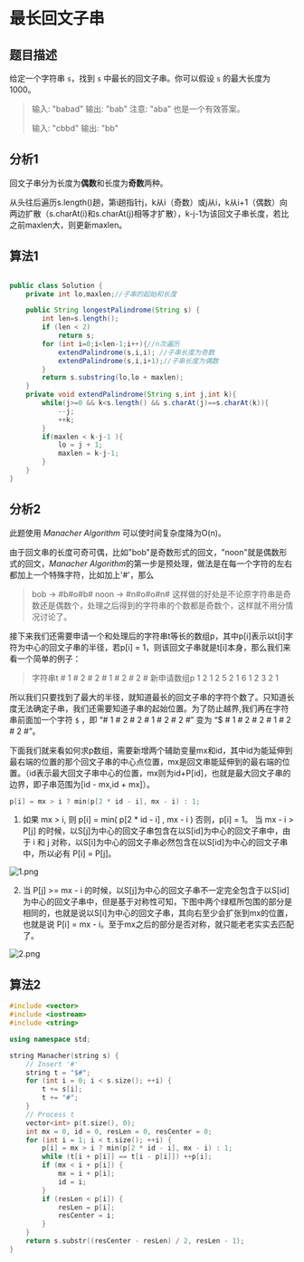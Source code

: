 # 最长回文子串

## 题目描述

给定一个字符串 `s`，找到 `s` 中最长的回文子串。你可以假设 `s` 的最大长度为 1000。

>输入: "babad"
>输出: "bab"
>注意: "aba" 也是一个有效答案。
>
>输入: "cbbd"
>输出: "bb"

## 分析1

回文子串分为长度为**偶数**和长度为**奇数**两种。

从头往后遍历s.length()趟，第i趟指针j，k从i（奇数）或j从i，k从i+1（偶数）向两边扩散（s.charAt(i)和s.charAt(j)相等才扩散），k-j-1为该回文子串长度，若比之前maxlen大，则更新maxlen。

## 算法1

```java

public class Solution {
    private int lo,maxlen;//子串的起始和长度

    public String longestPalindrome(String s) {
        int len=s.length();
        if (len < 2)
            return s;
        for (int i=0;i<len-1;i++){//n次遍历
            extendPalindrome(s,i,i); //子串长度为奇数
            extendPalindrome(s,i,i+1);//子串长度为偶数
        }
        return s.substring(lo,lo + maxlen);
    }
    private void extendPalindrome(String s,int j,int k){
        while(j>=0 && k<s.length() && s.charAt(j)==s.charAt(k)){
            --j;
            ++k;
        }
        if(maxlen < k-j-1 ){
            lo = j + 1;
            maxlen = k-j-1; 
        }
    }
}

```

## 分析2

此题使用 *Manacher Algorithm* 可以使时间复杂度降为O(n)。

由于回文串的长度可奇可偶，比如"bob"是奇数形式的回文，"noon"就是偶数形式的回文，*Manacher Algorithm*的第一步是预处理，做法是在每一个字符的左右都加上一个特殊字符，比如加上'#'，那么
>bob -> #b#o#b#
>noon -> #n#o#o#n#
这样做的好处是不论原字符串是奇数还是偶数个，处理之后得到的字符串的个数都是奇数个，这样就不用分情况讨论了。

接下来我们还需要申请一个和处理后的字符串t等长的数组p，其中p[i]表示以t[i]字符为中心的回文子串的半径，若p[i] = 1，则该回文子串就是t[i]本身，那么我们来看一个简单的例子：

> 字符串t        # 1 # 2 # 2 # 1 # 2 # 2 #
> 新申请数组p    1 2 1 2 5 2 1 6 1 2 3 2 1

所以我们只要找到了最大的半径，就知道最长的回文子串的字符个数了。只知道长度无法确定子串，我们还需要知道子串的起始位置。为了防止越界,我们再在字符串前面加一个字符 `$` ，即 “# 1 # 2 # 2 # 1 # 2 # 2 #” 变为 “$ # 1 # 2 # 2 # 1 # 2 # 2 #”。

下面我们就来看如何求p数组，需要新增两个辅助变量mx和id，其中id为能延伸到最右端的位置的那个回文子串的中心点位置，mx是回文串能延伸到的最右端的位置。（id表示最大回文子串中心的位置，mx则为id+P[id]，也就是最大回文子串的边界，即子串范围为[id - mx,id + mx]）。


```cpp
p[i] = mx > i ? min(p[2 * id - i], mx - i) : 1;
```
1. 如果 mx > i, 则 p[i] = min( p[2 * id - i] , mx - i ) 否则，p[i] = 1。
当 mx - i > P[j] 的时候，以S[j]为中心的回文子串包含在以S[id]为中心的回文子串中，由于 i 和 j 对称，以S[i]为中心的回文子串必然包含在以S[id]为中心的回文子串中，所以必有 P[i] = P[j]。

![1.png](https://i.loli.net/2019/01/20/5c43ec38c1e8f.png)

2. 当 P[j] >= mx - i 的时候，以S[j]为中心的回文子串不一定完全包含于以S[id]为中心的回文子串中，但是基于对称性可知，下图中两个绿框所包围的部分是相同的，也就是说以S[i]为中心的回文子串，其向右至少会扩张到mx的位置，也就是说 P[i] = mx - i。至于mx之后的部分是否对称，就只能老老实实去匹配了。

![2.png](https://i.loli.net/2019/01/20/5c43ed61e522a.png)

## 算法2

```cpp
#include <vector>
#include <iostream>
#include <string>

using namespace std;

string Manacher(string s) {
    // Insert '#'
    string t = "$#";
    for (int i = 0; i < s.size(); ++i) {
        t += s[i];
        t += "#";
    }
    // Process t
    vector<int> p(t.size(), 0);
    int mx = 0, id = 0, resLen = 0, resCenter = 0;
    for (int i = 1; i < t.size(); ++i) {
        p[i] = mx > i ? min(p[2 * id - i], mx - i) : 1;
        while (t[i + p[i]] == t[i - p[i]]) ++p[i];
        if (mx < i + p[i]) {
            mx = i + p[i];
            id = i;
        }
        if (resLen < p[i]) {
            resLen = p[i];
            resCenter = i;
        }
    }
    return s.substr((resCenter - resLen) / 2, resLen - 1);
}


```
